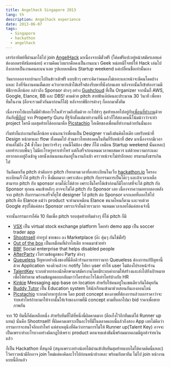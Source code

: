 ```yaml
---
title: Angelhack Singapore 2013
lang: th
description: Angelhack experience
date: 2013-06-07
tags:
  - Singapore
  - hackathon
  - angelhack
---
```


เสาร์อาทิตย์ที่ผ่านมาได้ไป join [AngelHack](http://angelhack.com/) มาเนื่องจากมีตั๋วฟรี (โค้ดฟรีแปะอยู่หน้าสมัครเลยแค่ต้องถอดรหัสนิดหน่อย)​ ความคิดแว๊บแรกคือคงเป็นงานแนว Geek หน่อยมีโจทย์ให้ Hack เล่นไปถึงกลายเป็นงานคนละแนวเลย รูปแบบเหมือน Startup weekend แค่เปลี่ยนชื่อเท่านั้นเอง

วันแรกออกจากบ้านกะไปกินข้าวเช้าฟรี แบบชิวๆ เพราะคิดว่าคนคงไม่เยอะและหน้าจะมีคนโดดบ้างแหละ ถึงที่จัดงานคนเต็มเลย คว้าอาหารเช้าได้เสร็จต้องรีบหาที่นั่งก่อนเลย หลังจากนั้นก็เข้าห้องรวมมีพิธีการเล็กน้อย กล่าวถึง Sponsor ต่างๆ อย่าง [Gushcloud](http://gushcloud.com/) ที่เป็น Organizer จากนั้นก็ AWS, Google, Elance, BB และ DBS! ตามด้วย pitch สายฟ้าแล๊ปคนละประมาณ 30 วินาที เพื่อหาทีมในงาน (คือจะรวมตัวกันมาก่อนก็ได้) หลังจากพิธีการต่างๆ ก็ออกมาตั้งทีม

เนื่องจากไปแบบไม่มีหัวข้ออะไรในหัวรวมถึงทีมด้วย กะไปขำๆ สุดท้ายเลยไปอยู่กับ[เพื่อนที่ทำงาน](http://twitter.com/jennyshen)ด้วยกันกับ[พี่ป๊อป](http://twitter.com/scalopus) จาก Property Guru ที่รู้จักตั้งแต่มาทำงานที่นี่ แล้วก็ให้สองคนนี้โน้มน้าวว่าจะทำ project ใครดี ผลสุดท้ายได้ออกมาคือ [Picstachio](http://picstachio.com) ไอเดียของเพื่อนที่ทำงานด้วยกันนั่นเอง

เริ่มทำก็แบ่งงานกันเล็กน้อย แน่นอนว่าเพื่อนเป็น Designer รวมถึงต้นคิดไอเดีย เลยรับหน้าที่ Design หน้าตาและ flow ทั้งหมดไป ส่วนชาวไทยสองคนในทีมก็รับหน้าที่ dev มาเนื่องจากมีเวลาทำแค่ไม่ถึง 24 ชั่วโมง (พบว่าจริงๆ งานนี้ไม่ต้อง dev ก็ได้ เหมือน Startup weekend นั่นแหละ) เลยทำระบบพื้นๆ ไม่มีอะไรหรูหราเท่าไหร่ แต่ก็เสร็จก่อนหมดเวลาพอสมควร แต่ด้วยความกระแดะอยากลองอยู่ถึงเช้าดู เลยนั่งเล่นนอนเล่นอยู่ในงานถึงเช้า คราวหน้าจะไม่ทำอีกหละ ทรมานสังขารเกินไป

วันถัดมาเริ่ม pitch ลำดับการ pitch เรียกตามเวลาที่ลงทะเบียนในเว็บ [hackathon.io](http://hackathon.io) ใครลงทะเบียนเร็วได้ pitch เร็ว ซึ่งมีผลมาก เพราะต้อง pitch กับกรรมการเป็นโต๊ะๆ และถ้าเวลาเหลือสามารถ pitch กับ sponsor ตามโต๊ะได้ด้วย เพราะงั้นใครได้เข้าก่อนก็มีโอกาสที่จะได้ pitch กับ Sponsor ทุกคน คนเข้าหลังๆ อาจจะไม่ได้ pitch กับ Sponsor เลย เนื่องจากความอยากลองหลังจาก pitch กับกรรมการเสร็จก็ยุให้ designer ไป pitch ต่อ Sponsor แรกเลยที่บอกให้ไป pitch คือ Elance แม้ว่า product จะทำมาเหมือน Elance ขนาดไหนก็ตาม และจบด้วย Google สรุปได้แค่สอง Sponsor เพราะเจ้าอื่นคิวยาวมาก จนหมดเวลาเลยได้แค่สองเจ้านี้

จากนั้นกรรมการก็คัด 10 ทีมเพื่อ pitch รอบสุดท้ายทีมต่างๆ ที่ได้ pitch ก็มี

- [VSX](http://www.hackathon.io/stock-excg) เป็น virtual stock exchange platform โดยทำ demo app เป็น soccer trader app
- [Shootnsell](http://www.hackathon.io/shootnsell) ถ่ายรูป ขายของ ลง Marketplace (อ๊ะ คุ้นๆ กันใช่มั้ย!)
- [Out of the box](http://www.hackathon.io/ootb) เป็นเหมือนที่ฝากไอเดีย หาคนมาช่วยทำ
- [BBF](http://www.hackathon.io/bff) Social enterprise that helps disabled people
- [AfterParty](http://www.hackathon.io/afterparty) เว็บรวมข้อมูลของ Party ต่างๆ
- [Queueless](http://www.hackathon.io/queueless) ปัญหาอย่างนึงของที่นี่คือคิวร้านอาหารยาวมาก Queueless ต้องการแก้ปัญหานี้ด้วย Application จองคิวแล้วจะ notify ไปหา user ทำให้ user ไม่ต้องไปรอหน้าร้าน
- [TalentKey](http://www.hackathon.io/talent1) ระบบช่วยกรองนักศึกษามาสมัครงานโดยมีระบบคำถามให้สร้างและส่งไปยังเป้าหมายเพื่อให้ทำตาม พร้อมข้อมูลตอบกลับมาว่าใครทำอะไรได้เท่าไหร่บ้างกับ HR
- [Kinkie](http://www.hackathon.io/kinkie-im) Messaging app base on location สำหรับให้คนอยู่ในเขตเดียวกันได้คุยกัน
- [Buddy Tutor](http://www.hackathon.io/buddy1) เป็น Education system ให้นักเรียนเข้ามาช่วยสอนกันเองออนไลน์
- [Picstachio](http://www.hackathon.io/picstachio) ระบบฝากหารูปภาพ โดย post concept ของภาพที่ต้องการแล้วบอกราคาว่าจะจ่ายเท่าไหร่ถ้าหามาให้จากนั้นให้เจ้าของภาพที่มี concept ตามที่บอกไปมา bid ราคาเพื่อขายภาพกัน

จาก 10 ทีมนี้ก็คัดเหลือหนึ่ง สำหรับทีมที่ได้ที่หนึ่งนี่ผิดคาดมาก (คือเก็งไว้อีกทีมแต่ได้ Runner up แทน) นั่นคือ Shootnsell! ที่ผิดคาดเพราะเป็นอะไรที่มีในตลาดแถบนี้แล้วถึงสอง App เลยไม่คิดว่ากรรมการจะสนใจอีกเท่าไหร่ แต่สาเหตุนึงที่คิดว่ากรรมการไม่ให้ Runner up(Talent Key) อาจจะเป็นเพราะทำอะไรบางอย่างผิดกฏไปเพราะ product ตอนจบแข่งขันนี่พร้อมมากแถมมีลูกค้าจ่ายเงินแล้ว

ก็เป็น Hackathon ที่สนุกดี (สนุกเพราะอย่างน้อยได้ผ่านเข้าสิบทีมสุดท้ายแบบไม่ได้คาดคิดนี่แหละ)​ ไว้คราวหน้ามีอีกอาจ join ใหม่แต่คงคิดอะไรไปก่อนหน้าบ้างหละ พร้อมกับหาทีม ไม่ไป join หน้างานแบบนี้อีกแล้ว
